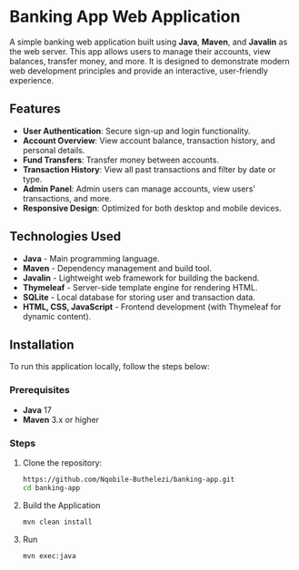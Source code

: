 # Banking App Web Application

A simple banking web application built using **Java**, **Maven**, and **Javalin** as the web server. This app allows users to manage their accounts, view balances, transfer money, and more. It is designed to demonstrate modern web development principles and provide an interactive, user-friendly experience.

## Features

- **User Authentication**: Secure sign-up and login functionality.
- **Account Overview**: View account balance, transaction history, and personal details.
- **Fund Transfers**: Transfer money between accounts.
- **Transaction History**: View all past transactions and filter by date or type.
- **Admin Panel**: Admin users can manage accounts, view users' transactions, and more.
- **Responsive Design**: Optimized for both desktop and mobile devices.

## Technologies Used

- **Java** - Main programming language.
- **Maven** - Dependency management and build tool.
- **Javalin** - Lightweight web framework for building the backend.
- **Thymeleaf** - Server-side template engine for rendering HTML.
- **SQLite** - Local database for storing user and transaction data.
- **HTML, CSS, JavaScript** - Frontend development (with Thymeleaf for dynamic content).
  
## Installation

To run this application locally, follow the steps below:

### Prerequisites

- **Java** 17
- **Maven** 3.x or higher

### Steps

1. Clone the repository:

   ```bash
   https://github.com/Nqobile-Buthelezi/banking-app.git
   cd banking-app

2. Build the Application

    ```bash
    mvn clean install

3. Run

    ```bash
    mvn exec:java
